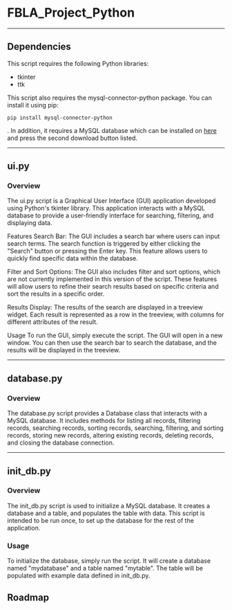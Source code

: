 # FBLA_Project_Python
--- 

## Dependencies
This script requires the following Python libraries:
- tkinter
- ttk

This script also requires the mysql-connector-python package. You can install it using pip:
```
pip install mysql-connector-python
```
.
In addition, it requires a MySQL database which can be installed on [here](https://dev.mysql.com/downloads/installer/) and press the second download button listed.

---

##  ui.py
### Overview
The ui.py script is a Graphical User Interface (GUI) application developed using Python's tkinter library. This application interacts with a MySQL database to provide a user-friendly interface for searching, filtering, and displaying data.

Features
Search Bar: 
The GUI includes a search bar where users can input search terms. The search function is triggered by either clicking the "Search" button or pressing the Enter key. This feature allows users to quickly find specific data within the database.

Filter and Sort Options: 
The GUI also includes filter and sort options, which are not currently implemented in this version of the script. These features will allow users to refine their search results based on specific criteria and sort the results in a specific order.

Results Display: 
The results of the search are displayed in a treeview widget. Each result is represented as a row in the treeview, with columns for different attributes of the result.

Usage
To run the GUI, simply execute the script. The GUI will open in a new window. You can then use the search bar to search the database, and the results will be displayed in the treeview.

---

## database.py
### Overview
The database.py script provides a Database class that interacts with a MySQL database. 
It includes methods for listing all records, filtering records, searching records, sorting records, searching, filtering, and sorting records, storing new records, altering existing records, deleting records, and closing the database connection.

---

## init_db.py 
### Overview
The init_db.py script is used to initialize a MySQL database. 
It creates a database and a table, and populates the table with data. 
This script is intended to be run once, to set up the database for the rest of the application.

### Usage
To initialize the database, simply run the script. 
It will create a database named "mydatabase" and a table named "mytable". 
The table will be populated with example data defined in init_db.py.

## Roadmap
